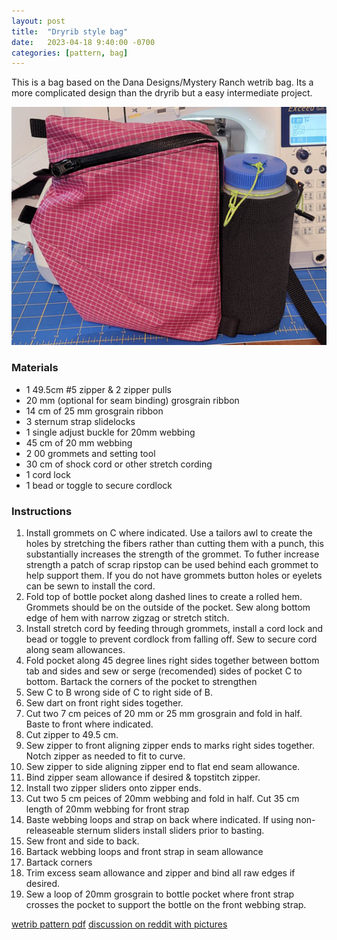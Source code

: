 ```yaml
---
layout: post
title:  "Dryrib style bag"
date:   2023-04-18 9:40:00 -0700
categories: [pattern, bag]
---
```

This is a bag based on the Dana Designs/Mystery Ranch wetrib bag. Its a more complicated design than the dryrib but a easy intermediate project.

![Completed Bag](/images/wetrib/wetrib-complete.jpg)

### Materials
- 1 49.5cm #5 zipper & 2 zipper pulls
- 20 mm (optional for seam binding) grosgrain ribbon
- 14 cm of 25 mm grosgrain ribbon
- 3 sternum strap slidelocks
- 1 single adjust buckle for 20mm webbing
- 45 cm of 20 mm webbing
- 2 00 grommets and setting tool
- 30 cm of shock cord or other stretch cording
- 1 cord lock
- 1 bead or toggle to secure cordlock

### Instructions
1. Install grommets on C where indicated. Use a tailors awl to create the holes by stretching the fibers rather than cutting them with a punch, this substantially increases the strength of the grommet. To futher increase strength a patch of scrap ripstop can be used behind each grommet to help support them. If you do not have grommets button holes or eyelets can be sewn to install the cord.
1. Fold top of bottle pocket along dashed lines to create a rolled hem. Grommets should be on the outside of the pocket. Sew along bottom edge of hem with narrow zigzag or stretch stitch.
1. Install stretch cord by feeding through grommets, install a cord lock and bead or toggle to prevent cordlock from falling off. Sew to secure cord along seam allowances. 
1. Fold pocket along 45 degree lines right sides together between bottom tab and sides and sew or serge (recomended) sides of pocket C to bottom. Bartack the corners of the pocket to strengthen
1. Sew C to B wrong side of C to right side of B.
1. Sew dart on front right sides together.
2. Cut two 7 cm peices of 20 mm or 25 mm grosgrain and fold in half. Baste to front where indicated.
3. Cut zipper to 49.5 cm. 
4. Sew zipper to front aligning zipper ends to marks right sides together. Notch zipper as needed to fit to curve.
5. Sew zipper to side aligning zipper end to flat end seam allowance.
6. Bind zipper seam allowance if desired & topstitch zipper.
7. Install two zipper sliders onto zipper ends.
8. Cut two 5 cm peices of 20mm webbing and fold in half. Cut 35 cm length of 20mm webbing for front strap
9. Baste webbing loops and strap on back where indicated. If using non-releaseable sternum sliders install sliders prior to basting.
10. Sew front and side to back.
11. Bartack webbing loops and front strap in seam allowance
12. Bartack corners
13. Trim excess seam allowance and zipper and bind all raw edges if desired.
14. Sew a loop of 20mm grosgrain to bottle pocket where front strap crosses the pocket to support the bottle on the front webbing strap.  


[wetrib pattern pdf](https://github.com/dinnerplates/sewing/raw/main/patterns/wetrib.pdf)
[discussion on reddit with pictures](https://www.reddit.com/r/myog/comments/12nbmkl/i_reverse_engineered_the_discontinued_mystery/?utm_source=share&utm_medium=web2x&context=3)